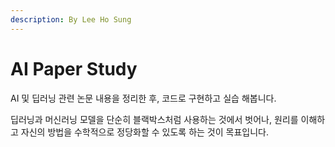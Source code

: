```yaml
---
description: By Lee Ho Sung
---
```


# AI Paper Study

AI 및 딥러닝 관련 논문 내용을 정리한 후, 코드로 구현하고 실습 해봅니다.

딥러닝과 머신러닝 모델을 단순히 블랙박스처럼 사용하는 것에서 벗어나, 원리를 이해하고 자신의 방법을 수학적으로 정당화할 수 있도록 하는 것이 목표입니다.
